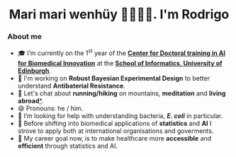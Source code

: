 <h1 align="center">Mari mari wenhüy 🫱🏼🫲🏼. I'm Rodrigo</h1>

### **About me**

- 🎓 I’m currently on the 1<sup>st</sup> year of the **[Center for Doctoral training in AI for Biomedical Innovation](https://www.ai4biomed.io/)** at the **[School of Informatics, University of Edinburgh](https://en.wikipedia.org/wiki/School_of_Informatics,_University_of_Edinburgh)**.
- 🔭 I'm working on **Robust Bayesian Experimental Design** to better understand **Antibaterial Resistance**. 
- 💬 Let's chat about **running/hiking** on mountains, **meditation** and **living abroad**[*](https://en.wiktionary.org/wiki/abroad#Etymology).
- 😄 Pronouns: he / him.
- 🦠 I’m looking for help with understanding bacteria, ***E. coli*** in particular.
- 🌱 Before shifting into biomedical applications of **statistics** and **AI** I strove to apply both at international organisations and goverments.  
- 🎯 My career goal now, is to make healthcare more **accessible** and **efficient** through statistics and AI.
